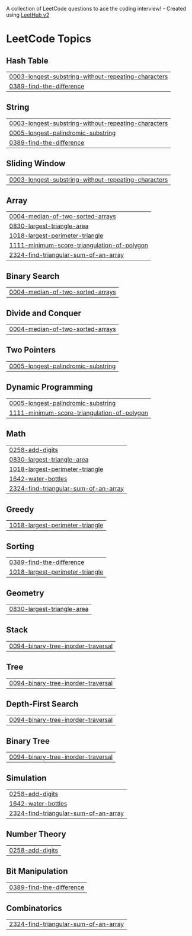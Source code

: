 A collection of LeetCode questions to ace the coding interview! - Created using [LeetHub v2](https://github.com/arunbhardwaj/LeetHub-2.0)
<!---LeetCode Topics Start-->
# LeetCode Topics
## Hash Table
|  |
| ------- |
| [0003-longest-substring-without-repeating-characters](https://github.com/Jack-Press/LeetCode/tree/master/0003-longest-substring-without-repeating-characters) |
| [0389-find-the-difference](https://github.com/Jack-Press/LeetCode/tree/master/0389-find-the-difference) |
## String
|  |
| ------- |
| [0003-longest-substring-without-repeating-characters](https://github.com/Jack-Press/LeetCode/tree/master/0003-longest-substring-without-repeating-characters) |
| [0005-longest-palindromic-substring](https://github.com/Jack-Press/LeetCode/tree/master/0005-longest-palindromic-substring) |
| [0389-find-the-difference](https://github.com/Jack-Press/LeetCode/tree/master/0389-find-the-difference) |
## Sliding Window
|  |
| ------- |
| [0003-longest-substring-without-repeating-characters](https://github.com/Jack-Press/LeetCode/tree/master/0003-longest-substring-without-repeating-characters) |
## Array
|  |
| ------- |
| [0004-median-of-two-sorted-arrays](https://github.com/Jack-Press/LeetCode/tree/master/0004-median-of-two-sorted-arrays) |
| [0830-largest-triangle-area](https://github.com/Jack-Press/LeetCode/tree/master/0830-largest-triangle-area) |
| [1018-largest-perimeter-triangle](https://github.com/Jack-Press/LeetCode/tree/master/1018-largest-perimeter-triangle) |
| [1111-minimum-score-triangulation-of-polygon](https://github.com/Jack-Press/LeetCode/tree/master/1111-minimum-score-triangulation-of-polygon) |
| [2324-find-triangular-sum-of-an-array](https://github.com/Jack-Press/LeetCode/tree/master/2324-find-triangular-sum-of-an-array) |
## Binary Search
|  |
| ------- |
| [0004-median-of-two-sorted-arrays](https://github.com/Jack-Press/LeetCode/tree/master/0004-median-of-two-sorted-arrays) |
## Divide and Conquer
|  |
| ------- |
| [0004-median-of-two-sorted-arrays](https://github.com/Jack-Press/LeetCode/tree/master/0004-median-of-two-sorted-arrays) |
## Two Pointers
|  |
| ------- |
| [0005-longest-palindromic-substring](https://github.com/Jack-Press/LeetCode/tree/master/0005-longest-palindromic-substring) |
## Dynamic Programming
|  |
| ------- |
| [0005-longest-palindromic-substring](https://github.com/Jack-Press/LeetCode/tree/master/0005-longest-palindromic-substring) |
| [1111-minimum-score-triangulation-of-polygon](https://github.com/Jack-Press/LeetCode/tree/master/1111-minimum-score-triangulation-of-polygon) |
## Math
|  |
| ------- |
| [0258-add-digits](https://github.com/Jack-Press/LeetCode/tree/master/0258-add-digits) |
| [0830-largest-triangle-area](https://github.com/Jack-Press/LeetCode/tree/master/0830-largest-triangle-area) |
| [1018-largest-perimeter-triangle](https://github.com/Jack-Press/LeetCode/tree/master/1018-largest-perimeter-triangle) |
| [1642-water-bottles](https://github.com/Jack-Press/LeetCode/tree/master/1642-water-bottles) |
| [2324-find-triangular-sum-of-an-array](https://github.com/Jack-Press/LeetCode/tree/master/2324-find-triangular-sum-of-an-array) |
## Greedy
|  |
| ------- |
| [1018-largest-perimeter-triangle](https://github.com/Jack-Press/LeetCode/tree/master/1018-largest-perimeter-triangle) |
## Sorting
|  |
| ------- |
| [0389-find-the-difference](https://github.com/Jack-Press/LeetCode/tree/master/0389-find-the-difference) |
| [1018-largest-perimeter-triangle](https://github.com/Jack-Press/LeetCode/tree/master/1018-largest-perimeter-triangle) |
## Geometry
|  |
| ------- |
| [0830-largest-triangle-area](https://github.com/Jack-Press/LeetCode/tree/master/0830-largest-triangle-area) |
## Stack
|  |
| ------- |
| [0094-binary-tree-inorder-traversal](https://github.com/Jack-Press/LeetCode/tree/master/0094-binary-tree-inorder-traversal) |
## Tree
|  |
| ------- |
| [0094-binary-tree-inorder-traversal](https://github.com/Jack-Press/LeetCode/tree/master/0094-binary-tree-inorder-traversal) |
## Depth-First Search
|  |
| ------- |
| [0094-binary-tree-inorder-traversal](https://github.com/Jack-Press/LeetCode/tree/master/0094-binary-tree-inorder-traversal) |
## Binary Tree
|  |
| ------- |
| [0094-binary-tree-inorder-traversal](https://github.com/Jack-Press/LeetCode/tree/master/0094-binary-tree-inorder-traversal) |
## Simulation
|  |
| ------- |
| [0258-add-digits](https://github.com/Jack-Press/LeetCode/tree/master/0258-add-digits) |
| [1642-water-bottles](https://github.com/Jack-Press/LeetCode/tree/master/1642-water-bottles) |
| [2324-find-triangular-sum-of-an-array](https://github.com/Jack-Press/LeetCode/tree/master/2324-find-triangular-sum-of-an-array) |
## Number Theory
|  |
| ------- |
| [0258-add-digits](https://github.com/Jack-Press/LeetCode/tree/master/0258-add-digits) |
## Bit Manipulation
|  |
| ------- |
| [0389-find-the-difference](https://github.com/Jack-Press/LeetCode/tree/master/0389-find-the-difference) |
## Combinatorics
|  |
| ------- |
| [2324-find-triangular-sum-of-an-array](https://github.com/Jack-Press/LeetCode/tree/master/2324-find-triangular-sum-of-an-array) |
<!---LeetCode Topics End-->